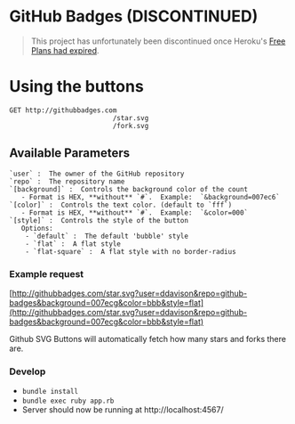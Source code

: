 GitHub Badges (DISCONTINUED)
===============

> This project has unfortunately been discontinued once Heroku's [Free Plans had expired](https://help.heroku.com/RSBRUH58/removal-of-heroku-free-product-plans-faq).

# Using the buttons
```
GET http://githubbadges.com
                          /star.svg
                          /fork.svg
```
## Available Parameters
```
`user` :  The owner of the GitHub repository
`repo` :  The repository name
`[background]` :  Controls the background color of the count
   - Format is HEX, **without** `#`.  Example:  `&background=007ec6`
`[color]` :  Controls the text color. (default to `fff`)
   - Format is HEX, **without** `#`.  Example:  `&color=000`
`[style]` :  Controls the style of the button
   Options:
    - `default` :  The default 'bubble' style
    - `flat` :  A flat style
    - `flat-square` :  A flat style with no border-radius
```

### Example request
[http://githubbadges.com/star.svg?user=ddavison&repo=github-badges&background=007ecg&color=bbb&style=flat](http://githubbadges.com/star.svg?user=ddavison&repo=github-badges&background=007ecg&color=bbb&style=flat)

Github SVG Buttons will automatically fetch how many stars and forks there are.


### Develop

- `bundle install`
- `bundle exec ruby app.rb`
- Server should now be running at http://localhost:4567/
